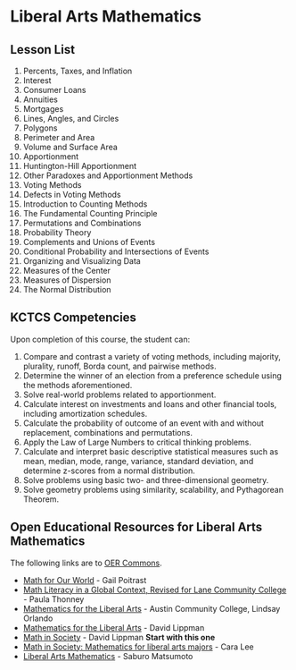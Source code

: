 # Liberal Arts Mathematics

## Lesson List
1. Percents, Taxes, and Inflation
2. Interest
3. Consumer Loans
4. Annuities
5. Mortgages
6. Lines, Angles, and Circles
7. Polygons
8. Perimeter and Area
9. Volume and Surface Area
10. Apportionment
11. Huntington-Hill Apportionment
12. Other Paradoxes and Apportionment Methods
13. Voting Methods
14. Defects in Voting Methods
15. Introduction to Counting Methods
16. The Fundamental Counting Principle
17. Permutations and Combinations
18. Probability Theory
19. Complements and Unions of Events
20. Conditional Probability and Intersections of Events
21. Organizing and Visualizing Data
22. Measures of the Center
23. Measures of Dispersion
24. The Normal Distribution


## KCTCS Competencies
Upon completion of this course, the student can:
1. Compare and contrast a variety of voting methods, including majority, plurality, runoff, Borda count, and pairwise methods.
2. Determine the winner of an election from a preference schedule using the methods aforementioned.
3. Solve real-world problems related to apportionment.
4. Calculate interest on investments and loans and other financial tools, including amortization schedules.
5. Calculate the probability of outcome of an event with and without replacement, combinations and permutations.
6. Apply the Law of Large Numbers to critical thinking problems.
7. Calculate and interpret basic descriptive statistical measures such as mean, median, mode, range, variance, standard deviation, and determine z-scores from a normal distribution.
8. Solve problems using basic two- and three-dimensional geometry.
9. Solve geometry problems using similarity, scalability, and Pythagorean Theorem.

## Open Educational Resources for Liberal Arts Mathematics
The following links are to [OER Commons](https://www.oercommons.org).
*	[Math for Our World](https://www.oercommons.org/courses/math-for-our-world) - Gail Poitrast
*	[Math Literacy in a Global Context, Revised for Lane Community College](https://www.oercommons.org/courses/math-for-our-world/view) - Paula Thonney
*	[Mathematics for the Liberal Arts](https://www.oercommons.org/courses/mathematics-for-the-liberal-arts-2) - Austin Community College, Lindsay Orlando
*	[Mathematics for the Liberal Arts](https://www.oercommons.org/courses/mathematics-for-the-liberal-arts) - David Lippman
*	[Math in Society](https://www.oercommons.org/courses/math-in-society-2) - David Lippman  **Start with this one**
*	[Math in Society: Mathematics for liberal arts majors](https://www.oercommons.org/courses/math-in-society-mathematics-for-liberal-arts-majors) - Cara Lee
*	[Liberal Arts Mathematics](https://www.oercommons.org/courses/liberal-arts-mathematics-2) - Saburo Matsumoto
